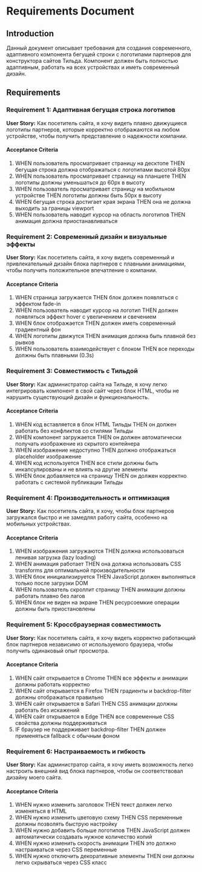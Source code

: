 # Requirements Document

## Introduction

Данный документ описывает требования для создания современного, адаптивного компонента бегущей строки с логотипами партнеров для конструктора сайтов Тильда. Компонент должен быть полностью адаптивным, работать на всех устройствах и иметь современный дизайн.

## Requirements

### Requirement 1: Адаптивная бегущая строка логотипов

**User Story:** Как посетитель сайта, я хочу видеть плавно движущиеся логотипы партнеров, которые корректно отображаются на любом устройстве, чтобы получить представление о надежности компании.

#### Acceptance Criteria

1. WHEN пользователь просматривает страницу на десктопе THEN бегущая строка должна отображаться с логотипами высотой 80px
2. WHEN пользователь просматривает страницу на планшете THEN логотипы должны уменьшаться до 60px в высоту
3. WHEN пользователь просматривает страницу на мобильном устройстве THEN логотипы должны быть 50px в высоту
4. WHEN бегущая строка достигает края экрана THEN она не должна выходить за границы viewport
5. WHEN пользователь наводит курсор на область логотипов THEN анимация должна приостанавливаться

### Requirement 2: Современный дизайн и визуальные эффекты

**User Story:** Как посетитель сайта, я хочу видеть современный и привлекательный дизайн блока партнеров с плавными анимациями, чтобы получить положительное впечатление о компании.

#### Acceptance Criteria

1. WHEN страница загружается THEN блок должен появляться с эффектом fade-in
2. WHEN пользователь наводит курсор на логотип THEN должен появляться эффект hover с увеличением и свечением
3. WHEN блок отображается THEN должен иметь современный градиентный фон
4. WHEN логотипы движутся THEN анимация должна быть плавной без рывков
5. WHEN пользователь взаимодействует с блоком THEN все переходы должны быть плавными (0.3s)

### Requirement 3: Совместимость с Тильдой

**User Story:** Как администратор сайта на Тильде, я хочу легко интегрировать компонент в свой сайт через блок HTML, чтобы не нарушить существующий дизайн и функциональность.

#### Acceptance Criteria

1. WHEN код вставляется в блок HTML Тильды THEN он должен работать без конфликтов со стилями Тильды
2. WHEN компонент загружается THEN он должен автоматически получать изображение из скрытого контейнера
3. WHEN изображение недоступно THEN должно отображаться placeholder изображение
4. WHEN код используется THEN все стили должны быть инкапсулированы и не влиять на другие элементы
5. WHEN блок добавляется на страницу THEN он должен корректно работать с системой публикации Тильды

### Requirement 4: Производительность и оптимизация

**User Story:** Как посетитель сайта, я хочу, чтобы блок партнеров загружался быстро и не замедлял работу сайта, особенно на мобильных устройствах.

#### Acceptance Criteria

1. WHEN изображения загружаются THEN должна использоваться ленивая загрузка (lazy loading)
2. WHEN анимация работает THEN она должна использовать CSS transforms для оптимальной производительности
3. WHEN блок инициализируется THEN JavaScript должен выполняться только после загрузки DOM
4. WHEN пользователь скроллит страницу THEN анимации должны работать плавно без лагов
5. WHEN блок не виден на экране THEN ресурсоемкие операции должны быть приостановлены

### Requirement 5: Кроссбраузерная совместимость

**User Story:** Как посетитель сайта, я хочу видеть корректно работающий блок партнеров независимо от используемого браузера, чтобы получить одинаковый опыт просмотра.

#### Acceptance Criteria

1. WHEN сайт открывается в Chrome THEN все эффекты и анимации должны работать корректно
2. WHEN сайт открывается в Firefox THEN градиенты и backdrop-filter должны отображаться правильно
3. WHEN сайт открывается в Safari THEN CSS анимации должны работать без искажений
4. WHEN сайт открывается в Edge THEN все современные CSS свойства должны поддерживаться
5. IF браузер не поддерживает backdrop-filter THEN должен применяться fallback с обычным фоном

### Requirement 6: Настраиваемость и гибкость

**User Story:** Как администратор сайта, я хочу иметь возможность легко настроить внешний вид блока партнеров, чтобы он соответствовал дизайну моего сайта.

#### Acceptance Criteria

1. WHEN нужно изменить заголовок THEN текст должен легко изменяться в HTML
2. WHEN нужно изменить цветовую схему THEN CSS переменные должны позволять быструю настройку
3. WHEN нужно добавить больше логотипов THEN JavaScript должен автоматически создавать нужное количество копий
4. WHEN нужно изменить скорость анимации THEN это должно настраиваться через CSS переменные
5. WHEN нужно отключить декоративные элементы THEN они должны легко скрываться через CSS класс